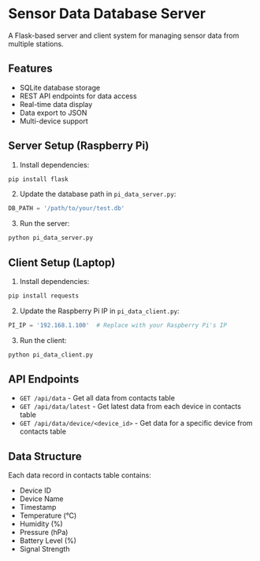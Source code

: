 # Sensor Data Database Server

A Flask-based server and client system for managing sensor data from multiple stations.

## Features

- SQLite database storage
- REST API endpoints for data access
- Real-time data display
- Data export to JSON
- Multi-device support

## Server Setup (Raspberry Pi)

1. Install dependencies:
```bash
pip install flask
```

2. Update the database path in `pi_data_server.py`:
```python
DB_PATH = '/path/to/your/test.db'
```

3. Run the server:
```bash
python pi_data_server.py
```

## Client Setup (Laptop)

1. Install dependencies:
```bash
pip install requests
```

2. Update the Raspberry Pi IP in `pi_data_client.py`:
```python
PI_IP = '192.168.1.100'  # Replace with your Raspberry Pi's IP
```

3. Run the client:
```bash
python pi_data_client.py
```

## API Endpoints

- `GET /api/data` - Get all data from contacts table
- `GET /api/data/latest` - Get latest data from each device in contacts table
- `GET /api/data/device/<device_id>` - Get data for a specific device from contacts table

## Data Structure

Each data record in contacts table contains:
- Device ID
- Device Name
- Timestamp
- Temperature (°C)
- Humidity (%)
- Pressure (hPa)
- Battery Level (%)
- Signal Strength 